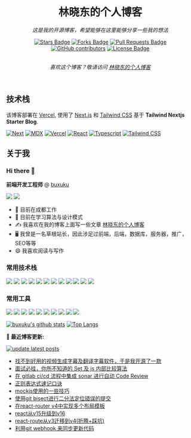 <h1 align="center">林晓东的个人博客</h1>
<p align="center"><i>这是我的开源博客，希望能够在这里能够分享一些我的想法</i></p>
<div align="center">
    <a href="https://github.com/buxuku/buxuku.github.io/stargazers"><img src="https://img.shields.io/github/stars/buxuku/buxuku.github.io" alt="Stars Badge"/></a>
    <a href="https://github.com/buxuku/buxuku.github.io/network/members"><img src="https://img.shields.io/github/forks/buxuku/buxuku.github.io" alt="Forks Badge"/></a>
    <a href="https://github.com/buxuku/buxuku.github.io/pulls"><img src="https://img.shields.io/github/issues-pr/buxuku/buxuku.github.io" alt="Pull Requests Badge"/></a>
    <a href="https://github.com/buxuku/buxuku.github.io/graphs/contributors"><img alt="GitHub contributors" src="https://img.shields.io/github/contributors/buxuku/buxuku.github.io?color=2b9348"></a>
    <a href="https://github.com/buxuku/buxuku.github.io/blob/main/LICENSE"><img src="https://img.shields.io/github/license/buxuku/buxuku.github.io?color=2b9348" alt="License Badge"/></a>
</div>
<br>
<p align="center"><i>喜欢这个博客？敬请访问 <a href="https://buxuku.linxiaodong.com">林晓东的个人博客</a></i></p>
<br>

## 技术栈

该博客部署在 [Vercel](https://vercel.com/), 使用了 [Next.js](https://nextjs.org/) 和 [Tailwind CSS](https://tailwindcss.com/) 基于 **Tailwind Nextjs Starter Blog**.

[![Next][Next.js]][Next-url] [![MDX][MDX]][MDX-url] [![Vercel][Vercel]][Vercel-url] [![React][React]][React-url] [![Typescript][Typescript]][Typescript-url] [![Tailwind CSS][Tailwind CSS]][Tailwind CSS-url] 


## 关于我

### Hi there 👋

**前端开发工程师** @  [buxuku](https://github.com/buxuku)

![](https://komarev.com/ghpvc/?username=buxuku&color=green)
  <img src="https://img.shields.io/github/followers/buxuku?label=Follow" style=" float:left, margin-right:10px" />

- 🔭 目前在成都工作
- 🌱 目前在学习算法与设计模式
- ✍️ 我喜欢在我的博客上面写一些文章 <a href="https://blog.linxiaodong.com" target="_blank">林晓东的个人博客</a>
- 🖥 我曾是一名草根站长，因此涉足过前端，后端，数据库，服务器，推广，SEO等等
- 😄 我喜欢阅读与写作


### 常用技术栈

<img src="https://img.shields.io/badge/-HTML5-E34F26?style=flat&logo=html5&logoColor=white"> <img src="https://img.shields.io/badge/-CSS3-1572B6?style=flat&logo=css3&logoColor=white">
<img src="https://img.shields.io/badge/-JavaScript-eed718?style=flat&logo=javascript&logoColor=ffffff">
<img src="https://img.shields.io/badge/-React-000000?style=flat&logo=react&logoColor=00c8ff">
<img src="https://img.shields.io/badge/-MongoDB-4DB33D?style=flat&logo=mongodb&logoColor=FFFFFF">
<img src="https://img.shields.io/badge/-GraphQL-e535ab?style=flat&logo=graphql&logoColor=FFFFFF">
<img src="https://img.shields.io/badge/-MySQL-F29111?style=flat&logo=mysql&logoColor=FFFFFF">
<img src="https://img.shields.io/badge/-Express.js-787878?style=flat">
<img src="https://img.shields.io/badge/-Node.js-3C873A?style=flat&logo=Node.js&logoColor=white">
<img src="https://img.shields.io/badge/-php-777bb4?style=flat&logo=php&logoColor=white">
<img src="https://img.shields.io/badge/-python-3776ab?style=flat&logo=python&logoColor=white">
<img src="http://img.shields.io/badge/-Redis-dc382d?style=flat&logo=Redis&logoColor=white">


### 常用工具

<img src="http://img.shields.io/badge/-Google%20Cloud%20Platform-4285F4?style=flat&logo=google%20cloud&logoColor=white"> <img src="http://img.shields.io/badge/-Git-F1502F?style=flat&logo=git&logoColor=FFFFFF">
<img src="http://img.shields.io/badge/-Github-000000?style=flat&logo=github&logoColor=FFFFFF">
<img src="http://img.shields.io/badge/-VS%20Code-007ACC?style=flat&logo=visual%20studio%20code&logoColor=white">
<img src="http://img.shields.io/badge/-webstorm-000000?style=flat&logo=webstorm&=white">
<img src="http://img.shields.io/badge/-Linux-fcc624?style=flat&logo=Linux&logoColor=white">
<img src="http://img.shields.io/badge/-NGINX-269539?style=flat&logo=NGINX&logoColor=white">
<img src="http://img.shields.io/badge/-docker-2496ed?style=flat&logo=docker&logoColor=white">
<img src="http://img.shields.io/badge/-Jenkins-d24939?style=flat&logo=Jenkins&logoColor=white">
<img src="http://img.shields.io/badge/-Vim-019733?style=flat&logo=Vim&logoColor=white">

[![buxuku's github stats](https://github-readme-stats.vercel.app/api?username=buxuku&count_private=true&include_all_commits=true)](https://github.com/buxuku/)
[![Top Langs](https://github-readme-stats.vercel.app/api/top-langs/?username=buxuku&hide=php&layout=compact)](https://github.com/buxuku)

**📝 最近博客更新:**

[![update latest posts](https://github.com/buxuku/buxuku.github.io/actions/workflows/update-readme.yml/badge.svg)](https://github.com/buxuku/buxuku.github.io/actions/workflows/update-readme.yml)













<!-- START -->
- [找不到好用的视频生成字幕及翻译字幕软件，于是我开源了一款](https://blog.linxiaodong.com/blog/video-subtitle-master)
- [面试必挂，你所不知道的 Set 及 js 内部比较算法](https://blog.linxiaodong.com/blog/equality-comparisons-and-sameness)
- [在 gitlab ci/cd 流程中集成 sonar 进行自动 Code Review](https://blog.linxiaodong.com/blog/gitlab-ci-with-sonarQube)
- [正则表达式速记口诀](https://blog.linxiaodong.com/blog/regexp-memonic)
- [mockjs使用的一些技巧](https://blog.linxiaodong.com/blog/mockjs-skills)
- [使用git bisect进行二分法定位错误的提交](https://blog.linxiaodong.com/blog/git-bisect)
- [在react-router v4中实现多个布局模板](https://blog.linxiaodong.com/blog/multiple-layouts-with-react-router-v4)
- [react从v15升级到v16](https://blog.linxiaodong.com/blog/update-react-from-v15-to-v16)
- [react-route从v3迁移到v4(折腾+踩坑)](https://blog.linxiaodong.com/blog/Migrating-react-route-v3-to-v4)
- [利用git webhook 来同步更新代码](https://blog.linxiaodong.com/blog/use-git-webhook-to-update-website)
<!-- END -->


<!-- MARKDOWN LINKS & IMAGES -->
<!-- https://www.markdownguide.org/basic-syntax/#reference-style-links -->
[Next.js]: https://img.shields.io/badge/next.js-000000?style=for-the-badge&logo=nextdotjs&logoColor=white
[Next-url]: https://nextjs.org/
[Typescript]: https://img.shields.io/badge/TypeScript-3178C6?style=for-the-badge&logo=typescript&logoColor=white
[Typescript-url]: https://www.typescriptlang.org/
[Tailwind CSS]: https://img.shields.io/badge/Tailwind_CSS-38B2AC?style=for-the-badge&logo=tailwind-css&logoColor=white
[Tailwind CSS-url]: https://tailwindcss.com/
[MDX]: https://img.shields.io/badge/MDX-000000?style=for-the-badge&logo=mdx&logoColor=white
[MDX-url]: https://mdxjs.com/
[React]: https://img.shields.io/badge/React-20232A?style=for-the-badge&logo=react&logoColor=61DAFB
[React-url]: https://reactjs.org/
[Vercel]: https://img.shields.io/badge/Vercel-000000?style=for-the-badge&logo=vercel&logoColor=white
[Vercel-url]: https://vercel.com/
